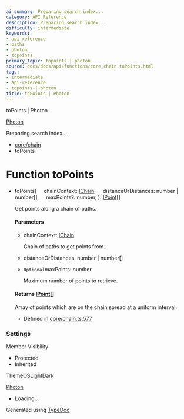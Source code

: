 ```yaml
---
ai_summary: Preparing search index...
category: API Reference
description: Preparing search index...
difficulty: intermediate
keywords:
- api-reference
- paths
- photon
- topoints
primary_topic: topoints-|-photon
source: docs/docs/api/functions/core_chain.toPoints.html
tags:
- intermediate
- api-reference
- topoints-|-photon
title: toPoints | Photon
---
```

toPoints | Photon

[Photon](../index.md)




Preparing search index...

* [core/chain](../modules/core_chain.md)
* toPoints

# Function toPoints

* toPoints(
      chainContext: [IChain](../interfaces/core_core.IChain.md),
      distanceOrDistances: number | number[],
      maxPoints?: number,
  ): [IPoint](../interfaces/core_schema.IPoint.md)[]

  Get points along a chain of paths.

  #### Parameters

  + chainContext: [IChain](../interfaces/core_core.IChain.md)

    Chain of paths to get points from.
  + distanceOrDistances: number | number[]
  + `Optional`maxPoints: number

    Maximum number of points to retrieve.

  #### Returns [IPoint](../interfaces/core_schema.IPoint.md)[]

  Array of points which are on the chain spread at a uniform interval.

  + Defined in [core/chain.ts:577](https://github.com/mwhite454/photon/blob/main/packages/photon/src/core/chain.ts#L577)

### Settings

Member Visibility

* Protected
* Inherited

ThemeOSLightDark

[Photon](../index.md)

* Loading...

Generated using [TypeDoc](https://typedoc.org/)
